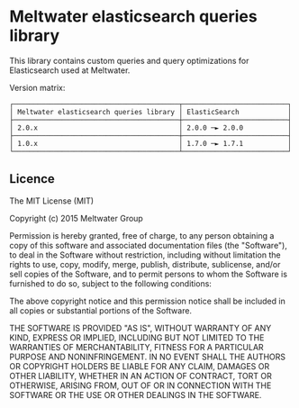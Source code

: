 # Meltwater elasticsearch queries library
This library contains custom queries and query optimizations for Elasticsearch used at Meltwater.

Version matrix:

    ┌─────────────────────────────────────────┬──────────────────────────┐
    │ Meltwater elasticsearch queries library │ ElasticSearch            │
    ├─────────────────────────────────────────┼──────────────────────────┤
    │ 2.0.x                                   │ 2.0.0 ─► 2.0.0           │
    ├─────────────────────────────────────────┼──────────────────────────┤
    │ 1.0.x                                   │ 1.7.0 ─► 1.7.1           │
    └─────────────────────────────────────────┴──────────────────────────┘
    
## Licence
The MIT License (MIT)

Copyright (c) 2015 Meltwater Group

Permission is hereby granted, free of charge, to any person obtaining a copy
of this software and associated documentation files (the "Software"), to deal
in the Software without restriction, including without limitation the rights
to use, copy, modify, merge, publish, distribute, sublicense, and/or sell
copies of the Software, and to permit persons to whom the Software is
furnished to do so, subject to the following conditions:

The above copyright notice and this permission notice shall be included in
all copies or substantial portions of the Software.

THE SOFTWARE IS PROVIDED "AS IS", WITHOUT WARRANTY OF ANY KIND, EXPRESS OR
IMPLIED, INCLUDING BUT NOT LIMITED TO THE WARRANTIES OF MERCHANTABILITY,
FITNESS FOR A PARTICULAR PURPOSE AND NONINFRINGEMENT. IN NO EVENT SHALL THE
AUTHORS OR COPYRIGHT HOLDERS BE LIABLE FOR ANY CLAIM, DAMAGES OR OTHER
LIABILITY, WHETHER IN AN ACTION OF CONTRACT, TORT OR OTHERWISE, ARISING FROM,
OUT OF OR IN CONNECTION WITH THE SOFTWARE OR THE USE OR OTHER DEALINGS IN
THE SOFTWARE.
